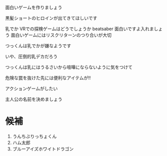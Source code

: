 面白いゲームを作りましょう



黒髪ショートのヒロインが出てきてほしいです



乳でか
VRでの探検ゲームはどうでしょうか
beatsaber 面白いですよ入れましょう
面白いゲームにはリスクリターンのつり合いが大切

つっくんは乳でかが嫌なようです

いや、圧倒的乳デカだろう

つっくんは乳にはうるさいから喧嘩にならないように気をつけて


危険な罠を抜けた先には便利なアイテムが‼

アクションゲームがしたい

主人公の名前を決めましょう
# 候補
1. うんちぶりっちょくん
1. ハム太郎
1. ブルーアイズホワイトドラゴン
